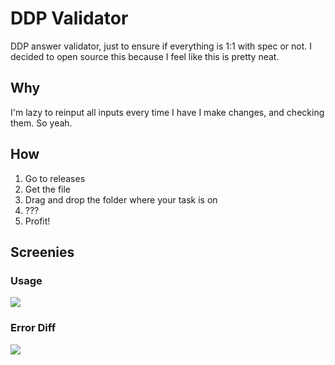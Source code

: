 # DDP Validator

DDP answer validator, just to ensure if everything is 1:1 with spec or not. I decided to open source this because I feel like this is pretty neat.

## Why

I'm lazy to reinput all inputs every time I have I make changes, and checking them. So yeah.

## How

1. Go to releases
2. Get the file
3. Drag and drop the folder where your task is on
4. ???
5. Profit!

## Screenies

### Usage

![](https://d.rorre.xyz/vLnlzCbjh/explorer_f32UTOiKCR.gif)

### Error Diff

![](https://d.rorre.xyz/3j3CeWkkp/tByuSMkEiF.gif)
